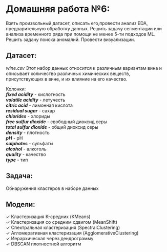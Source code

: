 # Домашняя работа №6:

Взять произвольный датасет, описать его,провести анализ EDA, предварительную обработку данных. Решить задачу сегментации или анализа временного ряда при помощи не менее 5-ти подходов ML. Решить задачу поиска аномалий. Провести визуализации.  

## Датасет:

_wine.csv_ Этот набор данных относится к различным вариантам вина и описывает количество различных химических веществ, присутствующих в вине, и их влияние на его качество.  

Колонки:  
_**fixed acidity**_ - кислотность  
_**volatile acidity**_ - летучесть  
_**citric acid**_ - лимонная кислота  
_**residual sugar**_ - сахар  
_**chlorides**_ - хлориды  
_**free sulfur dioxide**_ - свободный диоксид серы  
_**total sulfur dioxide**_ - общий диоксид серы  
_**density**_ - плотность  
_**pH**_ - pH  
_**sulphates**_ - сульфаты  
_**alcohol**_ - алкоголь   
_**quality**_ - качество  
_**type**_ - тип  

## Задача:

Обнаружения кластеров в наборе данных

## Модели:

✓ Кластеризация K-средних (KMeans)  
✓ Кластеризация со средним сдвигом (MeanShift)  
✓ Спектральная кластеризация (SpectralClustering)  
✓ Агломеративная кластеризация (AgglomerativeClustering)  
✓ Иерархическая через дендрограмму  
✓ DBSCAN плотностной алгоритм  
